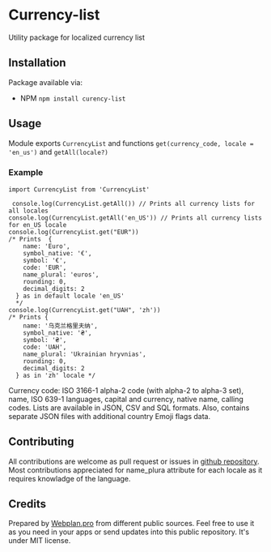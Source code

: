 # Currency-list

Utility package for localized currency list

## Installation

Package available via:
* NPM `npm install curency-list`

## Usage

Module exports `CurrencyList` and functions `get(currency_code, locale = 'en_us')` and `getAll(locale?)`
### Example 
```
import CurrencyList from 'CurrencyList'
 
 console.log(CurrencyList.getAll()) // Prints all currency lists for all locales
console.log(CurrencyList.getAll('en_US')) // Prints all currency lists for en_US locale
console.log(CurrencyList.get("EUR")) 
/* Prints  {
    name: 'Euro',
    symbol_native: '€',
    symbol: '€',
    code: 'EUR',
    name_plural: 'euros',
    rounding: 0,
    decimal_digits: 2
  } as in default locale 'en_US'
  */
console.log(CurrencyList.get("UAH", 'zh')) 
/* Prints {
    name: '乌克兰格里夫纳',
    symbol_native: '₴',
    symbol: '₴',
    code: 'UAH',
    name_plural: 'Ukrainian hryvnias',
    rounding: 0,
    decimal_digits: 2
  } as in 'zh' locale */
```
Currency code: ISO 3166-1 alpha-2 code (with alpha-2 to alpha-3 set), name, ISO 639-1 languages, capital and currency, native name, calling codes. Lists are available in JSON, CSV and SQL formats. Also, contains separate JSON files with additional country Emoji flags data.

## Contributing

All contributions are welcome as pull request or issues in [github repository](github.com/webplan-pro/currency-list). 
Most contributions appreciated for name_plura attribute for each locale as it requires knowladge of the language.

## Credits

Prepared by [Webplan.pro](webplan.pro) from different public sources. Feel free to use it as you need in your apps or send updates into this public repository. It's under MIT license.
